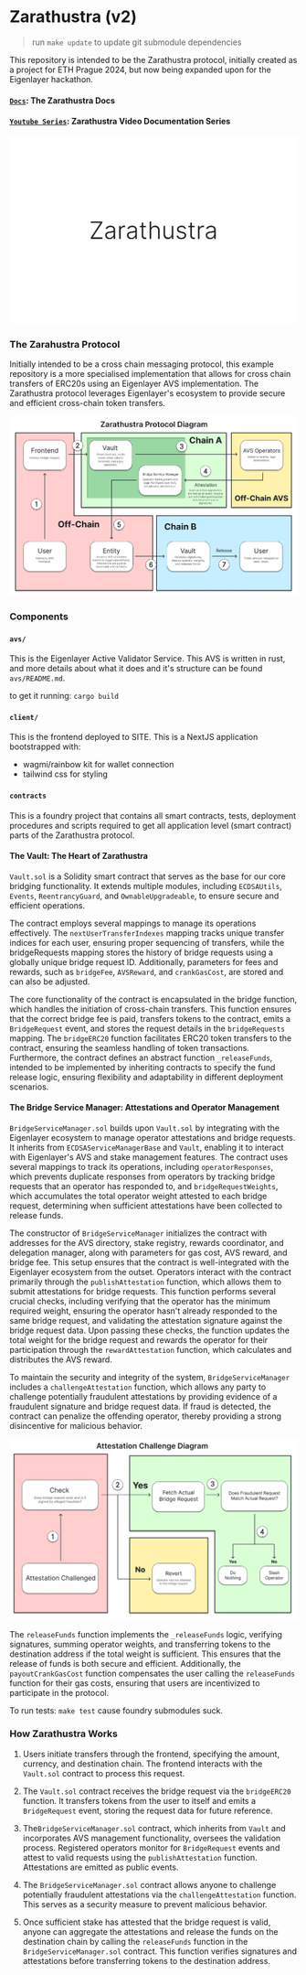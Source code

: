 # Zarathustra (v2)

> run `make update` to update git submodule dependencies

This repository is intended to be the Zarathustra protocol, initially created as a project for ETH Prague 2024, but now being expanded upon for the Eigenlayer hackathon.

#### [`Docs`](https://docs.zarathustra.cz): The Zarathustra Docs
#### [`Youtube Series`](https://youtube.com/playlist?list=PLQno2E0hjjalvCuOVTP1-WldblsT1-5vR&si=6OyB_HnV_dApC2jv): Zarathustra Video Documentation Series

![Alt text](image-documentation/zarathustrabanner.png?raw=true "Title")

### The Zarahustra Protocol

Initially intended to be a cross chain messaging protocol, this example repository is a more specialised implementation that allows for cross chain transfers of ERC20s using an Eigenlayer AVS implementation. The Zarathustra protocol leverages Eigenlayer's ecosystem to provide secure and efficient cross-chain token transfers.

![Alt text](image-documentation/overview.png?raw=true "Title")

### Components

#### `avs/`

This is the Eigenlayer Active Validator Service. This AVS is written in rust, and more details about what it does and it's structure can be found `avs/README.md`.

to get it running: `cargo build`

#### `client/`

This is the frontend deployed to SITE. This is a NextJS application bootstrapped with:

- wagmi/rainbow kit for wallet connection
- tailwind css for styling

#### `contracts`

This is a foundry project that contains all smart contracts, tests, deployment procedures and scripts required to get all application level (smart contract) parts of the Zarathustra protocol.

#### The Vault: The Heart of Zarathustra

`Vault.sol` is a Solidity smart contract that serves as the base for our core bridging functionality. It extends multiple modules, including `ECDSAUtils`, `Events`, `ReentrancyGuard`, and `OwnableUpgradeable`, to ensure secure and efficient operations. 

The contract employs several mappings to manage its operations effectively. The `nextUserTransferIndexes` mapping tracks unique transfer indices for each user, ensuring proper sequencing of transfers, while the bridgeRequests mapping stores the history of bridge requests using a globally unique bridge request ID. Additionally, parameters for fees and rewards, such as `bridgeFee`, `AVSReward`, and `crankGasCost`, are stored and can also be adjusted. 

The core functionality of the contract is encapsulated in the bridge function, which handles the initiation of cross-chain transfers. This function ensures that the correct bridge fee is paid, transfers tokens to the contract, emits a `BridgeRequest` event, and stores the request details in the `bridgeRequests` mapping. The `bridgeERC20` function facilitates ERC20 token transfers to the contract, ensuring the seamless handling of token transactions. Furthermore, the contract defines an abstract function `_releaseFunds`, intended to be implemented by inheriting contracts to specify the fund release logic, ensuring flexibility and adaptability in different deployment scenarios.

#### The Bridge Service Manager: Attestations and Operator Management

`BridgeServiceManager.sol` builds upon `Vault.sol` by integrating with the Eigenlayer ecosystem to manage operator attestations and bridge requests. It inherits from `ECDSAServiceManagerBase` and `Vault`, enabling it to interact with Eigenlayer's AVS and stake management features. The contract uses several mappings to track its operations, including `operatorResponses`, which prevents duplicate responses from operators by tracking bridge requests that an operator has responded to, and `bridgeRequestWeights`, which accumulates the total operator weight attested to each bridge request, determining when sufficient attestations have been collected to release funds.

The constructor of `BridgeServiceManager` initializes the contract with addresses for the AVS directory, stake registry, rewards coordinator, and delegation manager, along with parameters for gas cost, AVS reward, and bridge fee. This setup ensures that the contract is well-integrated with the Eigenlayer ecosystem from the outset. Operators interact with the contract primarily through the `publishAttestation` function, which allows them to submit attestations for bridge requests. This function performs several crucial checks, including verifying that the operator has the minimum required weight, ensuring the operator hasn't already responded to the same bridge request, and validating the attestation signature against the bridge request data. Upon passing these checks, the function updates the total weight for the bridge request and rewards the operator for their participation through the `rewardAttestation` function, which calculates and distributes the AVS reward.

To maintain the security and integrity of the system, `BridgeServiceManager` includes a `challengeAttestation` function, which allows any party to challenge potentially fraudulent attestations by providing evidence of a fraudulent signature and bridge request data. If fraud is detected, the contract can penalize the offending operator, thereby providing a strong disincentive for malicious behavior. 

![Alt text](image-documentation/challenge.png?raw=true "Title")

The `releaseFunds` function implements the `_releaseFunds` logic, verifying signatures, summing operator weights, and transferring tokens to the destination address if the total weight is sufficient. This ensures that the release of funds is both secure and efficient. Additionally, the `payoutCrankGasCost` function compensates the user calling the `releaseFunds` function for their gas costs, ensuring that users are incentivized to participate in the protocol.

To run tests: `make test` cause foundry submodules suck.

### How Zarathustra Works

1. Users initiate transfers through the frontend, specifying the amount, currency, and destination chain. The frontend interacts with the `Vault.sol` contract to process this request.

2. The `Vault.sol` contract receives the bridge request via the `bridgeERC20` function. It transfers tokens from the user to itself and emits a `BridgeRequest` event, storing the request data for future reference.

3. The`BridgeServiceManager.sol` contract, which inherits from `Vault` and incorporates AVS management functionality, oversees the validation process. Registered operators monitor for `BridgeRequest` events and attest to valid requests using the `publishAttestation` function. Attestations are emitted as public events. 

4. The `BridgeServiceManager.sol` contract allows anyone to challenge potentially fraudulent attestations via the `challengeAttestation` function. This serves as a security measure to prevent malicious behavior.

5. Once sufficient stake has attested that the bridge request is valid, anyone can aggregate the attestations and release the funds on the destination chain by calling the `releaseFunds` function in the `BridgeServiceManager.sol` contract. This function verifies signatures and attestations before transferring tokens to the destination address.